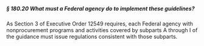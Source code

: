 ##### § 180.20 What must a Federal agency do to implement these guidelines? #####

As Section 3 of Executive Order 12549 requires, each Federal agency with nonprocurement programs and activities covered by subparts A through I of the guidance must issue regulations consistent with those subparts.